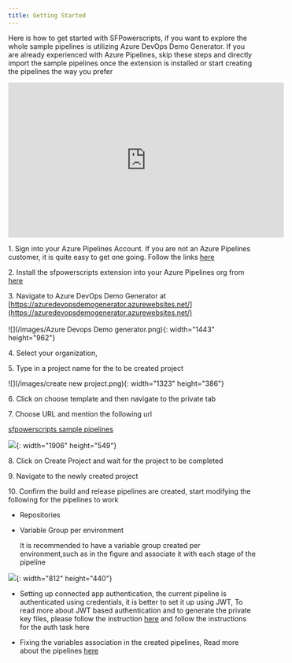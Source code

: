 ```yaml
---
title: Getting Started 
---
```


Here is how to get started with SFPowerscripts, if you want to explore the whole sample pipelines is utilizing Azure DevOps Demo Generator. If you are already experienced with Azure Pipelines, skip these steps and directly import the sample pipelines once the extension is installed or start creating the pipelines the way you prefer

<iframe width="560" height="315" src="https://www.youtube.com/embed/BeWfwvw6VVQ" frameborder="0" allow="accelerometer; autoplay; encrypted-media; gyroscope; picture-in-picture" allowfullscreen=""></iframe>

1\. Sign into your Azure Pipelines Account. If you are not an Azure Pipelines customer, it is quite easy to get one going. Follow the links [here](https://azure.microsoft.com/en-au/services/devops/)

2\. Install the sfpowerscripts extension into your Azure Pipelines org from [here](https://marketplace.visualstudio.com/items?itemName=AzlamSalam.sfpowerscripts)

3\. Navigate to Azure DevOps Demo Generator at [https://azuredevopsdemogenerator.azurewebsites.net/](https://azuredevopsdemogenerator.azurewebsites.net/)<br><br>![](/images/Azure Devops Demo generator.png){: width="1443" height="962"}

4\. Select your organization,

5\. Type in a project name for the to be created project

![](/images/create new project.png){: width="1323" height="386"}

6\. Click on choose template and then navigate to the private tab

7\. Choose URL and mention the following url&nbsp;

[sfpowerscripts sample pipelines](https://github.com/Accenture/sfpowerscripts/releases/download/14.X/sfpowerscripts_sample_pipelines.zip)

![](/uploads/gettingstarted-samplepipelines.PNG){: width="1906" height="549"}

8\. Click on Create Project and wait for the project to be completed

9\. Navigate to the newly created project

10\. Confirm the build and release pipelines are created, start modifying the following for the pipelines to work

* Repositories

* Variable Group per environment

  It is recommended to have a variable group created per environment,such as in the figure and associate it with each stage of the pipeline

![](/images/variable_group_for_envs.png){: width="812" height="440"}

* Setting up connected app authentication, the current pipeline is authenticated using credentials, it is better to set it up using JWT, To read more about JWT based authentication and to generate the private key files, please follow the instruction&nbsp;[here](https://developer.salesforce.com/docs/atlas.en-us.sfdx_dev.meta/sfdx_dev/sfdx_dev_auth_jwt_flow.htm) and follow the instructions for the auth task here

* Fixing the variables association in the created pipelines, Read more about the pipelines [here](/Pipelines/Continous%20Integration%20Source%20Package%20Pipeline/)
